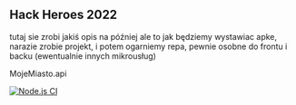## Hack Heroes 2022
tutaj sie zrobi jakiś opis na później
ale to jak będziemy wystawiac apke, narazie zrobie projekt, i potem ogarniemy repa, pewnie osobne do frontu i backu (ewentualnie innych mikrousług)

MojeMiasto.api

[![Node.js CI](https://github.com/MojeMiasto/MojeMiasto.api/actions/workflows/node.js.yml/badge.svg)](https://github.com/MojeMiasto/MojeMiasto.api/actions/workflows/node.js.yml)

<!--

**Here are some ideas to get you started:**

🙋‍♀️ A short introduction - what is your organization all about?
🌈 Contribution guidelines - how can the community get involved?
👩‍💻 Useful resources - where can the community find your docs? Is there anything else the community should know?
🍿 Fun facts - what does your team eat for breakfast?
🧙 Remember, you can do mighty things with the power of [Markdown](https://docs.github.com/github/writing-on-github/getting-started-with-writing-and-formatting-on-github/basic-writing-and-formatting-syntax)
-->

